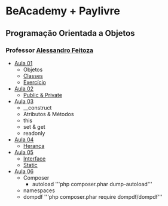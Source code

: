 # BeAcademy + Paylivre

## Programação Orientada a Objetos

### Professor [Alessandro Feitoza](https://github.com/alessandrofeitoza)

-   [Aula 01](./aula-01/intro.php)
    -   Objetos
    -   [Classes](./aula-01/Aluno.php)
    -   [Exercício](./aula-01/exec)
-   [Aula 02](./aula-02/index.php)
    -   [Public & Private](./aula-02/product.php)
-   [Aula 03](./aula-03)
    -   \_\_construct
    -   Atributos & Métodos
    -   this
    -   set & get
    -   readonly
-   [Aula 04](./aula-04)
    -   [Herança](./aula-04/index.php)
-   [Aula 05](./aula-05)
    -   [Interface](./aula-05/Interfaces/)
    -   [Static](./aula-05/ValidarCpf)
-   [Aula 06](./aula-06/)
    -   Composer
        -   autoload '''php composer.phar dump-autoload'''
    -   namespaces
    -   dompdf '''php composer.phar require dompdf/dompdf'''
